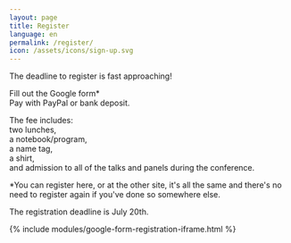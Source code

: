```yaml
---
layout: page
title: Register
language: en
permalink: /register/
icon: /assets/icons/sign-up.svg
---
```


The deadline to register is fast approaching!

Fill out the Google form&#42;  
Pay with PayPal or bank deposit.


The fee includes:  
two lunches,  
a notebook/program,  
a name tag,  
a shirt,  
and admission to all of the talks and panels during the conference.

&#42;You can register here, or at the other site, it's all the same and there's no need to register again if you've done so somewhere else.

The registration deadline is July 20th.

{% include modules/google-form-registration-iframe.html %}

